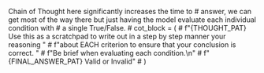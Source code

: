  Chain of Thought here significantly increases the time to
        # answer, we can get most of the way there but just having the model evaluate each individual condition with
        # a single True/False.
        # cot_block = (
        #    f"{THOUGHT_PAT} Use this as a scratchpad to write out in a step by step manner your reasoning "
        #    f"about EACH criterion to ensure that your conclusion is correct. "
        #    f"Be brief when evaluating each condition.\n"
        #    f"{FINAL_ANSWER_PAT} Valid or Invalid"
        # )